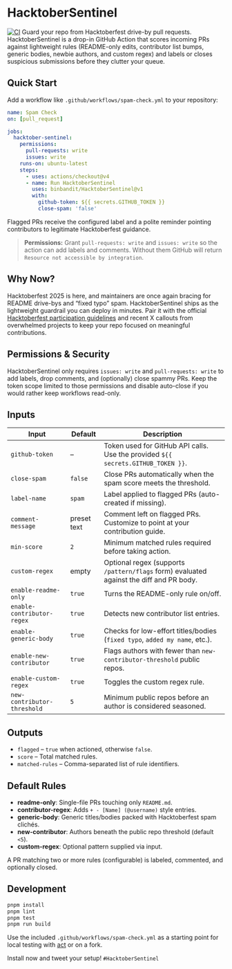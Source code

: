 # HacktoberSentinel

[![CI](https://img.shields.io/github/actions/workflow/status/binbandit/HacktoberSentinel/spam-check.yml?label=workflow&style=for-the-badge)](https://github.com/binbandit/HacktoberSentinel/actions)
Guard your repo from Hacktoberfest drive-by pull requests. HacktoberSentinel is a drop-in GitHub Action that scores incoming PRs against lightweight rules (README-only edits, contributor list bumps, generic bodies, newbie authors, and custom regex) and labels or closes suspicious submissions before they clutter your queue.

## Quick Start

Add a workflow like `.github/workflows/spam-check.yml` to your repository:

```yaml
name: Spam Check
on: [pull_request]

jobs:
  hacktober-sentinel:
    permissions:
      pull-requests: write
      issues: write
    runs-on: ubuntu-latest
    steps:
      - uses: actions/checkout@v4
      - name: Run HacktoberSentinel
        uses: binbandit/HacktoberSentinel@v1
        with:
          github-token: ${{ secrets.GITHUB_TOKEN }}
          close-spam: 'false'
```

Flagged PRs receive the configured label and a polite reminder pointing contributors to legitimate Hacktoberfest guidance.

> **Permissions:** Grant `pull-requests: write` and `issues: write` so the action can add labels and comments. Without them GitHub will return `Resource not accessible by integration`.

## Why Now?

Hacktoberfest 2025 is here, and maintainers are once again bracing for README drive-bys and “fixed typo” spam. HacktoberSentinel ships as the lightweight guardrail you can deploy in minutes. Pair it with the official [Hacktoberfest participation guidelines](https://hacktoberfest.com/participation/#spam) and recent X callouts from overwhelmed projects to keep your repo focused on meaningful contributions.

## Permissions & Security

HacktoberSentinel only requires `issues: write` and `pull-requests: write` to add labels, drop comments, and (optionally) close spammy PRs. Keep the token scope limited to those permissions and disable auto-close if you would rather keep workflows read-only.

## Inputs

| Input | Default | Description |
| ----- | ------- | ----------- |
| `github-token` | – | Token used for GitHub API calls. Use the provided `${{ secrets.GITHUB_TOKEN }}`. |
| `close-spam` | `false` | Close PRs automatically when the spam score meets the threshold. |
| `label-name` | `spam` | Label applied to flagged PRs (auto-created if missing). |
| `comment-message` | preset text | Comment left on flagged PRs. Customize to point at your contribution guide. |
| `min-score` | `2` | Minimum matched rules required before taking action. |
| `custom-regex` | empty | Optional regex (supports `/pattern/flags` form) evaluated against the diff and PR body. |
| `enable-readme-only` | `true` | Turns the README-only rule on/off. |
| `enable-contributor-regex` | `true` | Detects new contributor list entries. |
| `enable-generic-body` | `true` | Checks for low-effort titles/bodies (`fixed typo`, `added my name`, etc.). |
| `enable-new-contributor` | `true` | Flags authors with fewer than `new-contributor-threshold` public repos. |
| `enable-custom-regex` | `true` | Toggles the custom regex rule. |
| `new-contributor-threshold` | `5` | Minimum public repos before an author is considered seasoned. |

## Outputs

- `flagged` – `true` when actioned, otherwise `false`.
- `score` – Total matched rules.
- `matched-rules` – Comma-separated list of rule identifiers.

## Default Rules

- **readme-only**: Single-file PRs touching only `README.md`.
- **contributor-regex**: Adds `+ - [Name] (@username)` style entries.
- **generic-body**: Generic titles/bodies packed with Hacktoberfest spam clichés.
- **new-contributor**: Authors beneath the public repo threshold (default `<5`).
- **custom-regex**: Optional pattern supplied via input.

A PR matching two or more rules (configurable) is labeled, commented, and optionally closed.

## Development

```bash
pnpm install
pnpm lint
pnpm test
pnpm run build
```

Use the included `.github/workflows/spam-check.yml` as a starting point for local testing with [act](https://github.com/nektos/act) or on a fork.

Install now and tweet your setup! `#HacktoberSentinel`
